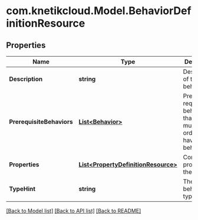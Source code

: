# com.knetikcloud.Model.BehaviorDefinitionResource
## Properties

Name | Type | Description | Notes
------------ | ------------- | ------------- | -------------
**Description** | **string** | Description of the behavior | [optional] 
**PrerequisiteBehaviors** | [**List&lt;Behavior&gt;**](Behavior.md) | Pre-requisite behaviors that an item must have in order to also have this behavior | [optional] 
**Properties** | [**List&lt;PropertyDefinitionResource&gt;**](PropertyDefinitionResource.md) | Configurable properties of the behavior | 
**TypeHint** | **string** | The behavior type | 

[[Back to Model list]](../README.md#documentation-for-models) [[Back to API list]](../README.md#documentation-for-api-endpoints) [[Back to README]](../README.md)


